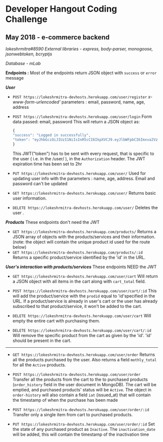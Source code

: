 # Developer Hangout Coding Challenge
## May 2018 - e-commerce backend
*lokeshrmitra#8590*
*External libraries - express, body-parser, monogoose, jsonwebtoken, bcryptjs*

*Database - mLab*

**Endpoints :**
Most of the endpoints return	JSON object with `success` or `error` message

***User***
* `POST https://lokeshrmitra-devhosts.herokuapp.com/user/register`
_x-www-form-urlencoded'_ parameters : email, password, name, age, address
	
* `POST https://lokeshrmitra-devhosts.herokuapp.com/user/login`
	Form data passed: email, password
	This will return a JSON object as:
	```javascript
	{
    "success": "Logged in successfully",
    "token": "eyJhbGciOiJIUzI1NiIsInR5cCI6IkpXVCJ9.eyJlbWFpbCI6Imxva2VzaHJtaXRyYUBnbWFpbC5jb20iLCJpYXQiOjE1Mjc3NjQ5MjYsImV4cCI6MTUyNzc2ODUyNn0.ItzS6uSOfoyUPIOmmXFrYnkrxy9zPSisba8FyjKAsWs"
	}
	```
	This JWT("token") has to be sent with every request, that is specific to the user ( i.e. in the /user/ ), in the `Authorization` header. The JWT expiration time has been set to 2hr
* 	`PUT https://lokeshrmitra-devhosts.herokuapp.com/user/`
	Used for updating user info with the parameters : name, age, address.
	Email and password can't be updated
* `GET https://lokeshrmitra-devhosts.herokuapp.com/user/`
	Returns basic user information.
*	`DELETE https://lokeshrmitra-devhosts.herokuapp.com/user/`
Deletes the user .

***Products***
These endpoints don't need the JWT
* `GET https://lokeshrmitra-devhosts.herokuapp.com/products/`
Returns a JSON array of objects with the products/services and their information.
(note: the object will contain the unique product id used for the route below)
* `GET https://lokeshrmitra-devhosts.herokuapp.com/products/:id`
Returns a specific product/service identified by the 'id' in the URL.

***User's interaction with products/services***
These endpoints NEED the JWT

* `GET https://lokeshrmitra-devhosts.herokuapp.com/user/cart`
Will return a JSON object with all items in the cart along with `cart_total` field.

* `POST https://lokeshrmitra-devhosts.herokuapp.com/user/cart/:id`
This will add the product/service with the `prodid` equal to 'id'specified in the URL. If a product/service is already in user's cart or the user has already subscribed to that product/service, it won't be added to the cart.

* `DELETE https://lokeshrmitra-devhosts.herokuapp.com/user/cart`
Will empty the entire cart with purchasing them.

* `DELETE https://lokeshrmitra-devhosts.herokuapp.com/user/cart/:id`
Will remove the specific product from the cart as given by the 'id'. 'id' should be present in the cart.
___
* `GET https://lokeshrmitra-devhosts.herokuapp.com/user/order`
Returns all the products purchased by the user. Also returns a field `mothly_total` for all the `Active` products.

* `POST https://lokeshrmitra-devhosts.herokuapp.com/user/order`
Transfer all the products from the cart to the to purchased products (`order_history` field in the user document in MongoDB). The cart will be emptied, and purchased products' status will be `Active`. The object in `order-history` will also contain a field `iat` (issued_at) that will contain the timestamp of when the purchase has been made

* `POST https://lokeshrmitra-devhosts.herokuapp.com/user/order/:id`
Transfer only a single item from cart to purchased products.

* `PUT https://lokeshrmitra-devhosts.herokuapp.com/user/order/:id`
Set the state of any purchased product as `Inactive`.  The `inactivation_date` will be added, this will contain the timestamp of the inactivation time
